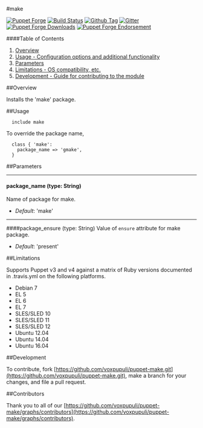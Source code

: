 #make

[![Puppet Forge](http://img.shields.io/puppetforge/v/puppet/make.svg)](https://forge.puppetlabs.com/puppet/make)
[![Build Status](https://travis-ci.org/voxpupuli/puppet-make.png?branch=master)](https://travis-ci.org/voxpupuli/puppet-make)
[![Github Tag](https://img.shields.io/github/tag/voxpupuli/puppet-make.svg)](https://github.com/voxpupuli/puppet-make)
[![Gitter](https://badges.gitter.im/Join%20Chat.svg)](https://gitter.im/voxpupuli/puppet-make?utm_source=badge&utm_medium=badge&utm_campaign=pr-badge)
[![Puppet Forge Downloads](http://img.shields.io/puppetforge/dt/puppet/make.svg)](https://forge.puppetlabs.com/puppet/make)
[![Puppet Forge Endorsement](https://img.shields.io/puppetforge/e/puppet/make.svg)](https://forge.puppetlabs.com/puppet/make)

####Table of Contents

1. [Overview](#overview)
1. [Usage - Configuration options and additional functionality](#usage)
1. [Parameters](#parameters)
1. [Limitations - OS compatibility, etc.](#limitations)
1. [Development - Guide for contributing to the module](#development)

##Overview

Installs the 'make' package.

##Usage

```puppet
  include make
```

To override the package name,

```puppet
  class { 'make':
    package_name => 'gmake',
  }
```

##Parameters

---
#### package_name (type: String)
Name of package for make.

- *Default*: 'make'

---
####package_ensure (type: String)
Value of `ensure` attribute for make package.

- *Default*: 'present'

##Limitations

Supports Puppet v3 and v4 against a matrix of Ruby versions documented
in .travis.yml on the following platforms.

* Debian 7
* EL 5
* EL 6
* EL 7
* SLES/SLED 10
* SLES/SLED 11
* SLES/SLED 12
* Ubuntu 12.04
* Ubuntu 14.04
* Ubuntu 16.04

##Development

To contribute, fork
[https://github.com/voxpupuli/puppet-make.git](https://github.com/voxpupuli/puppet-make.git),
make a branch for your changes, and file a pull request.

##Contributors

Thank you to all of our [https://github.com/voxpupuli/puppet-make/graphs/contributors](https://github.com/voxpupuli/puppet-make/graphs/contributors).
